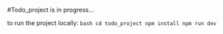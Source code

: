 #Todo_project is in progress...

to run the project locally:
    ```bash
    cd todo_project
    npm install
    npm run dev
    ```
